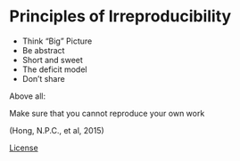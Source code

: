 # Principles of Irreproducibility

* Think “Big” Picture
* Be abstract
* Short and sweet
* The deficit model
* Don’t share

Above all:

Make sure that you cannot reproduce your own work

(Hong, N.P.C., et al, 2015)

[License](/license.md)
